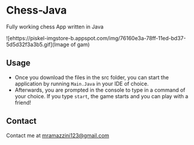 # Chess-Java

Fully working chess App written in Java

![ehttps://piskel-imgstore-b.appspot.com/img/76160e3a-78ff-11ed-bd37-5d5d32f3a3b5.gif](Image of gam)

## Usage

- Once you download the files in the src folder, you can start the application by running `Main.Java` in your IDE of choice.
- Afterwards, you are prompted in the console to type in a command of your choice. If you type `start`, the game starts and you can play with a friend!

## Contact

Contact me at mramazzini123@gmail.com 
